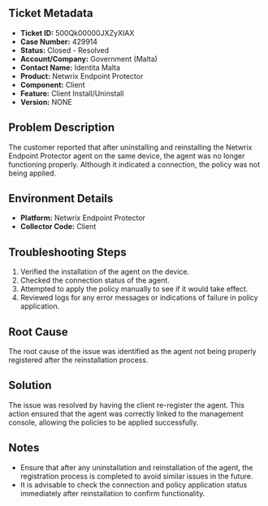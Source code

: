 ## Ticket Metadata
- **Ticket ID:** 500Qk00000JXZyXIAX
- **Case Number:** 429914
- **Status:** Closed - Resolved
- **Account/Company:** Government (Malta)
- **Contact Name:** Identita Malta
- **Product:** Netwrix Endpoint Protector
- **Component:** Client
- **Feature:** Client Install/Uninstall
- **Version:** NONE

## Problem Description
The customer reported that after uninstalling and reinstalling the Netwrix Endpoint Protector agent on the same device, the agent was no longer functioning properly. Although it indicated a connection, the policy was not being applied.

## Environment Details
- **Platform:** Netwrix Endpoint Protector
- **Collector Code:** Client

## Troubleshooting Steps
1. Verified the installation of the agent on the device.
2. Checked the connection status of the agent.
3. Attempted to apply the policy manually to see if it would take effect.
4. Reviewed logs for any error messages or indications of failure in policy application.

## Root Cause
The root cause of the issue was identified as the agent not being properly registered after the reinstallation process.

## Solution
The issue was resolved by having the client re-register the agent. This action ensured that the agent was correctly linked to the management console, allowing the policies to be applied successfully.

## Notes
- Ensure that after any uninstallation and reinstallation of the agent, the registration process is completed to avoid similar issues in the future.
- It is advisable to check the connection and policy application status immediately after reinstallation to confirm functionality.